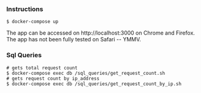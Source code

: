 ### Instructions

```shell
$ docker-compose up
```

The app can be accessed on http://localhost:3000 on Chrome and Firefox. The app has not been fully tested on Safari -- YMMV.

### Sql Queries

```shell
# gets total request count
$ docker-compose exec db /sql_queries/get_request_count.sh 
# gets request count by ip_address
$ docker-compose exec db /sql_queries/get_request_count_by_ip.sh 
```